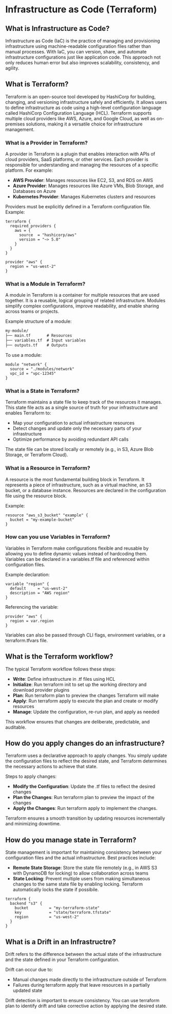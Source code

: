 # Infrastructure as Code (Terraform)

## What is Infrastructure as Code?

Infrastructure as Code (IaC) is the practice of managing and provisioning infrastructure using machine-readable configuration files rather than manual processes. With IaC, you can version, share, and automate infrastructure configurations just like application code. This approach not only reduces human error but also improves scalability, consistency, and agility.

## What is Terraform?

Terraform is an open-source tool developed by HashiCorp for building, changing, and versioning infrastructure safely and efficiently. It allows users to define infrastructure as code using a high-level configuration language called HashiCorp Configuration Language (HCL). Terraform supports multiple cloud providers like AWS, Azure, and Google Cloud, as well as on-premises solutions, making it a versatile choice for infrastructure management.

### What is a Provider in Terraform?

A provider in Terraform is a plugin that enables interaction with APIs of cloud providers, SaaS platforms, or other services. Each provider is responsible for understanding and managing the resources of a specific platform. For example:

* **AWS Provider**: Manages resources like EC2, S3, and RDS on AWS
* **Azure Provider**: Manages resources like Azure VMs, Blob Storage, and Databases on Azure
* **Kubernetes Provider**: Manages Kubernetes clusters and resources

Providers must be explicitly defined in a Terraform configuration file. Example:

```hcl
terraform {
  required_providers {
    aws = {
      source  = "hashicorp/aws"
      version = "~> 5.0"
    }
  }
}

provider "aws" {
  region = "us-west-2"
}
```

### What is a Module in Terraform?

A module in Terraform is a container for multiple resources that are used together. It is a reusable, logical grouping of related infrastructure. Modules simplify complex configurations, improve readability, and enable sharing across teams or projects.


Example structure of a module:

```txt
my-module/
├── main.tf       # Resources
├── variables.tf  # Input variables
├── outputs.tf    # Outputs
```

To use a module:

```hcl
module "network" {
  source = "./modules/network"
  vpc_id = "vpc-12345"
}
```

### What is a State in Terraform?

Terraform maintains a state file to keep track of the resources it manages. This state file acts as a single source of truth for your infrastructure and enables Terraform to:

* Map your configuration to actual infrastructure resources
* Detect changes and update only the necessary parts of your infrastructure
* Optimize performance by avoiding redundant API calls

The state file can be stored locally or remotely (e.g., in S3, Azure Blob Storage, or Terraform Cloud).

### What is a Resource in Terraform?

A resource is the most fundamental building block in Terraform. It represents a piece of infrastructure, such as a virtual machine, an S3 bucket, or a database instance. Resources are declared in the configuration file using the resource block.

Example:

```hcl
resource "aws_s3_bucket" "example" {
  bucket = "my-example-bucket"
}
```

### How can you use Variables in Terraform?

Variables in Terraform make configurations flexible and reusable by allowing you to define dynamic values instead of hardcoding them. Variables can be declared in a variables.tf file and referenced within configuration files.

Example declaration:

```hcl
variable "region" {
  default     = "us-west-2"
  description = "AWS region"
}
```

Referencing the variable:

```hcl
provider "aws" {
  region = var.region
}
```

Variables can also be passed through CLI flags, environment variables, or a terraform.tfvars file.

## What is the Terraform workflow?

The typical Terraform workflow follows these steps:

* **Write**: Define infrastructure in .tf files using HCL
* **Initialize**: Run terraform init to set up the working directory and download provider plugins
* **Plan**: Run terraform plan to preview the changes Terraform will make
* **Apply**: Run terraform apply to execute the plan and create or modify resources
* **Manage**: Update the configuration, re-run plan, and apply as needed

This workflow ensures that changes are deliberate, predictable, and auditable.

## How do you apply changes do an infrastructure?

Terraform uses a declarative approach to apply changes. You simply update the configuration files to reflect the desired state, and Terraform determines the necessary actions to achieve that state.

Steps to apply changes:

* **Modify the Configuration**: Update the .tf files to reflect the desired changes
* **Plan the Changes**: Run terraform plan to preview the impact of the changes
* **Apply the Changes**: Run terraform apply to implement the changes.

Terraform ensures a smooth transition by updating resources incrementally and minimizing downtime.

## How do you manage state in Terraform?

State management is important for maintaining consistency between your configuration files and the actual infrastructure. Best practices include:

* **Remote State Storage**: Store the state file remotely (e.g., in AWS S3 with DynamoDB for locking) to allow collaboration across teams
* **State Locking**: Prevent multiple users from making simultaneous changes to the same state file by enabling locking. Terraform automatically locks the state if possibile.

```hcl
terraform {
  backend "s3" {
    bucket         = "my-terraform-state"
    key            = "state/terraform.tfstate"
    region         = "us-west-2"
  }
}
```

## What is a Drift in an Infrastructre?

Drift refers to the difference between the actual state of the infrastructure and the state defined in your Terraform configuration.

Drift can occur due to:

* Manual changes made directly to the infrastructure outside of Terraform
* Failures during terraform apply that leave resources in a partially updated state

Drift detection is important to ensure consistency. You can use terraform plan to identify drift and take corrective action by applying the desired state.

